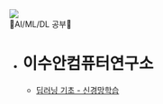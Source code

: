 <img src="https://namkugkim.files.wordpress.com/2017/05/1.png">

</br>
📗AI/ML/DL 공부📗

</br>

- # 이수안컴퓨터연구소
  - [딥러닝 기초 - 신경망학습](https://www.youtube.com/watch?v=yocALgANi28&t=7s)
